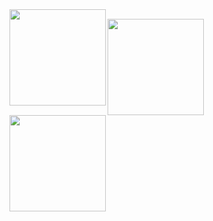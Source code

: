 <a href="https://github.com/Haur514">
<img align="left" height="170px" src="https://github-profile-summary-cards.vercel.app/api/cards/profile-details?username=Haur514&theme=dracula" />
</a>
<br>
<a href="https://github.com/Haur514">
  <img align="left" height="170px" src="https://github-readme-stats.vercel.app/api?username=Haur514&count_private=true&show_icons=true&theme=dracula" />
</a>
<a href="https://github.com/Haur514">
  <img align="left" height="170px" src="https://github-readme-stats.vercel.app/api/top-langs/?username=Haur514&layout=compact&theme=dracula" />
</a>
